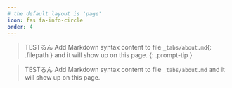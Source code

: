 ```yaml
---
# the default layout is 'page'
icon: fas fa-info-circle
order: 4
---
```


> TESTるん Add Markdown syntax content to file `_tabs/about.md`{: .filepath } and it will show up on this page.
{: .prompt-tip }

> TESTるん Add Markdown syntax content to file `_tabs/about.md` and it will show up on this page.
